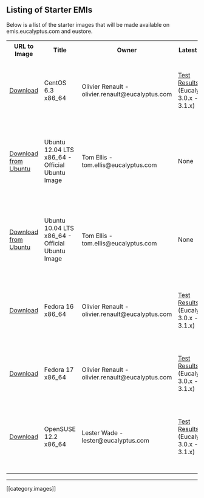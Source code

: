 ## Listing of Starter EMIs

Below is a list of the starter images that will be made available on emis.eucalyptus.com and eustore. 

<table>
    <tr>
       <th>URL to Image</th>
       <th>Title</th>
       <th>Owner</th>
       <th>Latest Test</th>
       <th>Notes</th>
    </tr>
    <tr>
       <td><a href="http://emis.eucalyptus.com/starter-emis/euca-centos6.3-2012.11.07-x86_64.tgz">Download</a></td>
       <td>CentOS 6.3 x86_64</td>
       <td>Olivier Renault - olivier.renault@eucalyptus.com</td>
       <td><a href="https://github.com/eucalyptus/image-verification-results/blob/master/centos6.3-eutester-testresults.txt">Test Results</a><br>(Eucalyptus 3.0.x - 3.1.x)</td>
       <td>SELinux / iptables disabled. Root disk of 4.5G. Root user enable. It works w/ kexec kernel ( default kernel is provided as part of tar ).</td>
    </tr>
    <tr>
       <td><a href="http://cloud-images.ubuntu.com/releases/precise/release/ubuntu-12.04-server-cloudimg-amd64.tar.gz">Download from Ubuntu</a></td>
       <td>Ubuntu 12.04 LTS x86_64 - Official Ubuntu Image</td>
       <td>Tom Ellis - tom.ellis@eucalyptus.com</td>
       <td>None</td>
       <td>Latest official Ubuntu image from cloud-images.ubuntu.com (if we use this link, it'll always pull the latest version of the image as they get updated frequently)</td>
    </tr>
    <tr>
       <td><a href="http://cloud-images.ubuntu.com/releases/10.04/release/ubuntu-10.04-server-cloudimg-amd64.tar.gz">Download from Ubuntu</a></td>
       <td>Ubuntu 10.04 LTS x86_64 - Official Ubuntu Image</td>
       <td>Tom Ellis - tom.ellis@eucalyptus.com</td>
       <td>None</td>
       <td>Latest official Ubuntu image from cloud-images.ubuntu.com (if we use this link, it'll always pull the latest version of the image as they get updated frequently)</td>
    </tr>
    </tr>
    <tr>
       <td><a href="http://emis.eucalyptus.com/starter-emis/euca-fedora16-2012.11.07-x86_64.tgz">Download</a></td>
       <td>Fedora 16 x86_64</td>
       <td>Olivier Renault - olivier.renault@eucalyptus.com</td>
       <td><a href="https://github.com/eucalyptus/image-verification-results/blob/master/fedora16-eutester-testresults.txt">Test Results</a><br>(Eucalyptus 3.0.x - 3.1.x)</td>
       <td>SELinux / iptables disabled. Root disk of 4.5G. Root user enabled. It works w/ kexec kernel ( default kernel is provided as part of tar )</td>
    </tr>
    <tr>
       <td><a href="http://emis.eucalyptus.com/starter-emis/euca-fedora17-2012.11.07-x86_64.tgz">Download</a></td>
       <td>Fedora 17 x86_64</td>
       <td>Olivier Renault - olivier.renault@eucalyptus.com</td>
       <td><a href="https://github.com/eucalyptus/image-verification-results/blob/master/fedora17-eutester-testresults.txt">Test Results</a><br>(Eucalyptus 3.0.x - 3.1.x)</td>
       <td>SELinux / iptables disabled. Root disk of 4.5G. Root user enabled. It works w/ kexec kernel ( default kernel is provided as part of tar )</td>
    </tr>
    <tr>
       <td><a href="https://s3-eu-west-1.amazonaws.com/opensuse-images/opensuse-12.2-x86_64-emi.tar.gz">Download</a></td>
       <td>OpenSUSE 12.2 x86_64</td>
       <td>Lester Wade - lester@eucalyptus.com</td>
       <td><a href="https://github.com/eucalyptus/image-verification-results/blob/master/opensuse12.2-eutester-testresults.txt">Test Results</a><br>(Eucalyptus 3.0.x - 3.1.x)</td>
       <td>KVM image. SUSE Firewall off.  Root disk of 2.5G.  Root user enabled.  Working with kexec kernel and ramdisk. OpenSUSE minimal base package set.</td>
    </tr>
    <tr>
       <td></td>
       <td></td>
       <td></td>
       <td></td>
       <td></td>
    </tr>
    <tr>
       <td></td>
       <td></td>
       <td></td>
       <td></td>
       <td></td>
    </tr>
</table>

*****

[[category.images]]